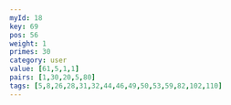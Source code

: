 ```yaml
---
myId: 18
key: 69
pos: 56
weight: 1
primes: 30
category: user
value: [61,5,1,1]
pairs: [1,30,20,5,80]
tags: [5,8,26,28,31,32,44,46,49,50,53,59,82,102,110]
---
```

